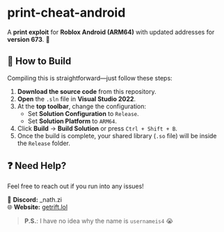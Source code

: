 # **print-cheat-android**

A **print exploit** for **Roblox Android (ARM64)** with updated addresses for **version 673**. 🚀

## **🔧 How to Build**
Compiling this is straightforward—just follow these steps:

1. **Download the source code** from this repository.  
2. **Open** the `.sln` file in **Visual Studio 2022**.  
3. At the **top toolbar**, change the configuration:
   - Set **Solution Configuration** to `Release`.
   - Set **Solution Platform** to `ARM64`.
4. Click **Build** → **Build Solution** or press `Ctrl + Shift + B`.
5. Once the build is complete, your shared library (`.so` file) will be inside the `Release` folder.

## **❓ Need Help?**
Feel free to reach out if you run into any issues!

📩 **Discord:** _nath.zi  
🌐 **Website:** [getrift.lol](https://getrift.lol/)

> **P.S.**: I have no idea why the name is `usernameis4` 😭
